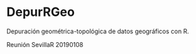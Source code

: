 # DepurRGeo

Depuración geométrica-topológica de datos geográficos con R.

Reunión SevillaR 20190108


